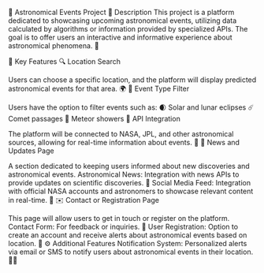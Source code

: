 🌌 Astronomical Events Project
📜 Description
This project is a platform dedicated to showcasing upcoming astronomical events, utilizing data calculated by algorithms or information provided by specialized APIs. The goal is to offer users an interactive and informative experience about astronomical phenomena. 🌠

🌟 Key Features
🔍 Location Search

Users can choose a specific location, and the platform will display predicted astronomical events for that area. 🌍
📅 Event Type Filter

Users have the option to filter events such as:
🌒 Solar and lunar eclipses
☄️ Comet passages
🌠 Meteor showers
🔗 API Integration

The platform will be connected to NASA, JPL, and other astronomical sources, allowing for real-time information about events. 🚀
📰 News and Updates Page

A section dedicated to keeping users informed about new discoveries and astronomical events.
Astronomical News: Integration with news APIs to provide updates on scientific discoveries. 📰
Social Media Feed: Integration with official NASA accounts and astronomers to showcase relevant content in real-time. 📱
✉️ Contact or Registration Page

This page will allow users to get in touch or register on the platform.
Contact Form: For feedback or inquiries. 📝
User Registration: Option to create an account and receive alerts about astronomical events based on location. 🔔
⚙️ Additional Features
Notification System: Personalized alerts via email or SMS to notify users about astronomical events in their location. 📧📱
